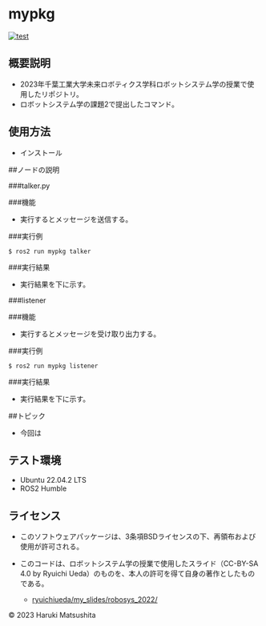 # mypkg
[![test](https://github.com/harus860723/mypkg/actions/workflows/test.yml/badge.svg)](https://github.com/harus860723/mypkg/actions/workflows/test.yml)
## 概要説明
* 2023年千葉工業大学未来ロボティクス学科ロボットシステム学の授業で使用したリポジトリ。
* ロボットシステム学の課題2で提出したコマンド。

## 使用方法
* インストール


##ノードの説明


###talker.py


###機能
* 実行するとメッセージを送信する。

###実行例

```
$ ros2 run mypkg talker
```

###実行結果
* 実行結果を下に示す。 

###listener

###機能
* 実行するとメッセージを受け取り出力する。

###実行例

```
$ ros2 run mypkg listener
```

###実行結果
* 実行結果を下に示す。

##トピック
* 今回は

## テスト環境
* Ubuntu 22.04.2 LTS
* ROS2 Humble

## ライセンス
* このソフトウェアパッケージは、3条項BSDライセンスの下、再領布および使用が許可される。

* このコードは、ロボットシステム学の授業で使用したスライド（CC-BY-SA 4.0 by Ryuichi Ueda）のものを、本人の許可を得て自身の著作としたものである。
	* [ryuichiueda/my_slides/robosys_2022/](https://github.com/ryuichiueda/my_slides/tree/master/robosys_2022)

© 2023 Haruki Matsushita
